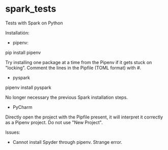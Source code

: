 # spark_tests
Tests with Spark on Python

Installatión:

- pipenv:

pip install pipenv

Try installing one package at a time from the Pipenv if it gets stuck on "locking". Comment the lines in the Pipfile (TOML format) with #.

- pyspark

pipenv install pyspark

No longer necessary the previous Spark installation steps.

- PyCharm

Directly open the project with the Pipfile present, it will interpret it correctly as a Pipenv
project. Do not use "New Project".

Issues:

- Cannot install Spyder through pipenv. Strange error.


